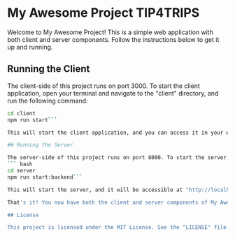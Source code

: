 # My Awesome Project TIP4TRIPS

Welcome to My Awesome Project! This is a simple web application with both client and server components. Follow the instructions below to get it up and running.

## Running the Client

The client-side of this project runs on port 3000. To start the client application, open your terminal and navigate to the "client" directory, and run the following command:
``` bash
cd client
npm run start```

This will start the client application, and you can access it in your web browser at "http://localhost:3000."

## Running the Server

The server-side of this project runs on port 8000. To start the server, open another terminal window, navigate to the "server" directory, and run the following command:
``` bash
cd server
npm run start:backend```

This will start the server, and it will be accessible at "http://localhost:8000."

That's it! You now have both the client and server components of My Awesome Project up and running. Enjoy your development!

## License

This project is licensed under the MIT License. See the "LICENSE" file for details.
